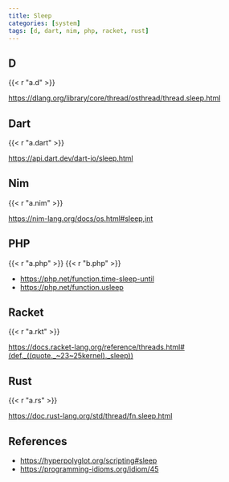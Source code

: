 ```yaml
---
title: Sleep
categories: [system]
tags: [d, dart, nim, php, racket, rust]
---
```


## D

{{< r "a.d" >}}

<https://dlang.org/library/core/thread/osthread/thread.sleep.html>

## Dart

{{< r "a.dart" >}}

<https://api.dart.dev/dart-io/sleep.html>

## Nim

{{< r "a.nim" >}}

<https://nim-lang.org/docs/os.html#sleep,int>

## PHP

{{< r "a.php" >}}
{{< r "b.php" >}}

- <https://php.net/function.time-sleep-until>
- <https://php.net/function.usleep>

## Racket

{{< r "a.rkt" >}}

<https://docs.racket-lang.org/reference/threads.html#(def._((quote._~23~25kernel)._sleep))>

## Rust

{{< r "a.rs" >}}

<https://doc.rust-lang.org/std/thread/fn.sleep.html>

## References

- <https://hyperpolyglot.org/scripting#sleep>
- <https://programming-idioms.org/idiom/45>
